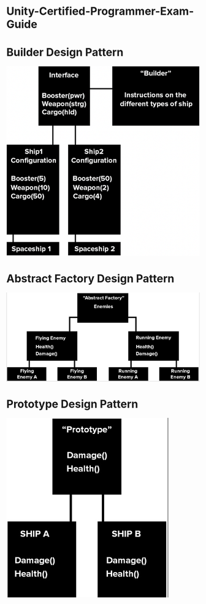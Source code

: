 # Unity-Certified-Programmer-Exam-Guide
 # Builder Design Pattern
 ![Builder Design Pattern](https://github.com/sercanevyapan/Unity-Certified-Programmer-Exam-Guide/blob/main/Readme/Builder.png)

 # Abstract Factory Design Pattern
  ![Abstract Factory Design Pattern](https://github.com/sercanevyapan/Unity-Certified-Programmer-Exam-Guide/blob/main/Readme/Abstract%20Factory.png)

 # Prototype Design Pattern
   ![Prototype Design Pattern](https://github.com/sercanevyapan/Unity-Certified-Programmer-Exam-Guide/blob/main/Readme/Prototype.png)

